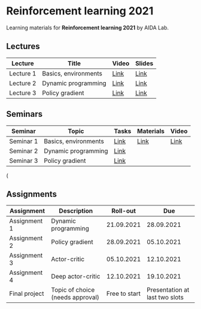 # Reinforcement learning 2021

Learning materials for **Reinforcement learning 2021** by AIDA Lab.

## Lectures

Lecture | Title | Video | Slides | 
| ----- | ------ | ----- | ------ | 
|Lecture 1| Basics, environments |[Link](https://youtu.be/zlQxaIOl8Tg) | [Link](./lectures/lec-1/RL2021-lec1-slides-ann.pdf) | 
|Lecture 2 | Dynamic programming |[Link](https://www.youtube.com/watch?v=2-AMgzLUKS0&ab_channel=AIindynamicaction) | [Link](./lectures/lec-2/RL2021-lec2-slides-ann.pdf) | 
|Lecture 3 | Policy gradient |[Link](https://www.youtube.com/watch?v=PByiTLDcF0g&ab_channel=AIindynamicaction) | [Link](./lectures/lec-3/RL2021-lec3-slides-ann.pdf) | 

## Seminars 

Seminar | Topic | Tasks | Materials | Video |
| ----- | ------ | ----- | ------ | ------ |
| Seminar 1 | Basics, environments | [Link](./seminars/sem-1/RL2021-sem1-tasks.PNG) | [Link](./seminars/sem-1) |[Link](https://www.youtube.com/watch?v=wMuaTgpwYCc&ab_channel=AIindynamicaction) |
| Seminar 2 | Dynamic programming | [Link](./seminars/sem-2/RL2021-sem2-tasks.jpg) |  | |  |
| Seminar 3 | Policy gradient | [Link](./seminars/sem-3/RL2021-sem3-tasks.PNG) |  | |  |
(
## Assignments

Assignment | Description | Roll-out | Due | 
| ----- | ------ | ----- | ------ | 
| Assignment 1 | Dynamic programming | 21.09.2021 | 28.09.2021 | 
| Assignment 2 | Policy gradient | 28.09.2021 | 05.10.2021 | 
| Assignment 3 | Actor-critic | 05.10.2021 | 12.10.2021 |
| Assignment 4 | Deep actor-critic | 12.10.2021 | 19.10.2021 |
| Final project | Topic of choice (needs approval) | Free to start | Presentation at last two slots |
